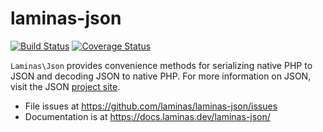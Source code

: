 # laminas-json

[![Build Status](https://travis-ci.org/laminas/laminas-json.svg?branch=master)](https://travis-ci.org/laminas/laminas-json)
[![Coverage Status](https://coveralls.io/repos/laminas/laminas-json/badge.svg?branch=master)](https://coveralls.io/r/laminas/laminas-json?branch=master)

`Laminas\Json` provides convenience methods for serializing native PHP to JSON and
decoding JSON to native PHP. For more information on JSON, visit the JSON
[project site](http://www.json.org/).

- File issues at https://github.com/laminas/laminas-json/issues
- Documentation is at https://docs.laminas.dev/laminas-json/
